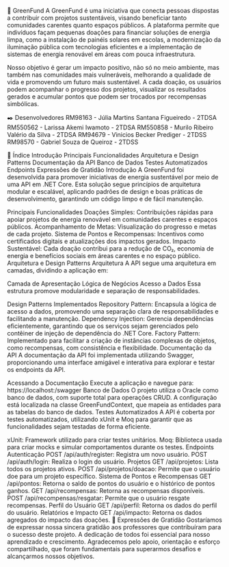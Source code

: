🍃 GreenFund
A GreenFund é uma iniciativa que conecta pessoas dispostas a contribuir com projetos sustentáveis, visando beneficiar tanto comunidades carentes quanto espaços públicos. A plataforma permite que indivíduos façam pequenas doações para financiar soluções de energia limpa, como a instalação de painéis solares em escolas, a modernização da iluminação pública com tecnologias eficientes e a implementação de sistemas de energia renovável em áreas com pouca infraestrutura.

Nosso objetivo é gerar um impacto positivo, não só no meio ambiente, mas também nas comunidades mais vulneráveis, melhorando a qualidade de vida e promovendo um futuro mais sustentável. A cada doação, os usuários podem acompanhar o progresso dos projetos, visualizar os resultados gerados e acumular pontos que podem ser trocados por recompensas simbólicas.

✒️ Desenvolvedores
RM98163 - Júlia Martins Santana Figueiredo - 2TDSA
RM550562 - Larissa Akemi Iwamoto - 2TDSA
RM550858 - Murilo Ribeiro Valério da Silva - 2TDSA
RM94679 - Vinicios Becker Prediger - 2TDSS
RM98570 - Gabriel Souza de Queiroz - 2TDSS

📌 Índice
Introdução
Principais Funcionalidades
Arquitetura e Design Patterns
Documentação da API
Banco de Dados
Testes Automatizados
Endpoints
Expressões de Gratidão
Introdução
A GreenFund foi desenvolvida para promover iniciativas de energia sustentável por meio de uma API em .NET Core. Esta solução segue princípios de arquitetura modular e escalável, aplicando padrões de design e boas práticas de desenvolvimento, garantindo um código limpo e de fácil manutenção.

Principais Funcionalidades
Doações Simples: Contribuições rápidas para apoiar projetos de energia renovável em comunidades carentes e espaços públicos.
Acompanhamento de Metas: Visualização do progresso e metas de cada projeto.
Sistema de Pontos e Recompensas: Incentivos como certificados digitais e atualizações dos impactos gerados.
Impacto Sustentável: Cada doação contribui para a redução de CO₂, economia de energia e benefícios sociais em áreas carentes e no espaço público.
Arquitetura e Design Patterns
Arquitetura
A API segue uma arquitetura em camadas, dividindo a aplicação em:

Camada de Apresentação
Lógica de Negócios
Acesso a Dados
Essa estrutura promove modularidade e separação de responsabilidades.

Design Patterns Implementados
Repository Pattern: Encapsula a lógica de acesso a dados, promovendo uma separação clara de responsabilidades e facilitando a manutenção.
Dependency Injection: Gerencia dependências eficientemente, garantindo que os serviços sejam gerenciados pelo contêiner de injeção de dependência do .NET Core.
Factory Pattern: Implementado para facilitar a criação de instâncias complexas de objetos, como recompensas, com consistência e flexibilidade.
Documentação da API
A documentação da API foi implementada utilizando Swagger, proporcionando uma interface amigável e interativa para explorar e testar os endpoints da API.

Acessando a Documentação
Execute a aplicação e navegue para:
https://localhost:<porta>/swagger
Banco de Dados
O projeto utiliza o Oracle como banco de dados, com suporte total para operações CRUD.
A configuração está localizada na classe GreenFundContext, que mapeia as entidades para as tabelas do banco de dados.
Testes Automatizados
A API é coberta por testes automatizados, utilizando xUnit e Moq para garantir que as funcionalidades sejam testadas de forma eficiente.

xUnit: Framework utilizado para criar testes unitários.
Moq: Biblioteca usada para criar mocks e simular comportamentos durante os testes.
Endpoints
Autenticação
POST /api/auth/register: Registra um novo usuário.
POST /api/auth/login: Realiza o login do usuário.
Projetos
GET /api/projetos: Lista todos os projetos ativos.
POST /api/projetos/doacao: Permite que o usuário doe para um projeto específico.
Sistema de Pontos e Recompensas
GET /api/pontos: Retorna o saldo de pontos do usuário e o histórico de pontos ganhos.
GET /api/recompensas: Retorna as recompensas disponíveis.
POST /api/recompensas/resgatar: Permite que o usuário resgate recompensas.
Perfil do Usuário
GET /api/perfil: Retorna os dados do perfil do usuário.
Relatórios e Impacto
GET /api/impacto: Retorna os dados agregados do impacto das doações.
💚 Expressões de Gratidão
Gostaríamos de expressar nossa sincera gratidão aos professores que contribuíram para o sucesso deste projeto. A dedicação de todos foi essencial para nosso aprendizado e crescimento. Agradecemos pelo apoio, orientação e esforço compartilhado, que foram fundamentais para superarmos desafios e alcançarmos nossos objetivos.
